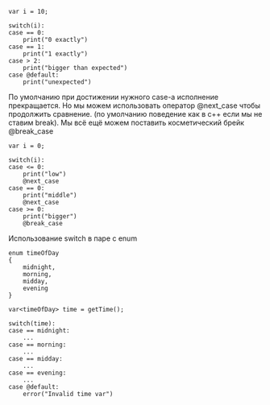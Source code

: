 ```
var i = 10;

switch(i):
case == 0:
    print("0 exactly")
case == 1:
    print("1 exactly")
case > 2:
    print("bigger than expected")
case @default:
    print("unexpected")
```

По умолчанию при достижении нужного case-а исполнение прекращается. Но мы можем использовать оператор @next_case чтобы продолжить сравнение. (по умолчанию поведение как в c++ если мы не ставим break). Мы всё ещё можем поставить косметический брейк @break_case

```
var i = 0;

switch(i):
case <= 0:
    print("low")
    @next_case
case == 0:
    print("middle")
    @next_case
case >= 0:
    print("bigger")
    @break_case
```

Использование switch в паре с enum

```
enum timeOfDay
{
    midnight,
    morning,
    midday,
    evening    
}

var<timeOfDay> time = getTime();

switch(time):
case == midnight:
    ...
case == morning:
    ...
case == midday:
    ...
case == evening:
    ...
case @default:
    error("Invalid time var")
```